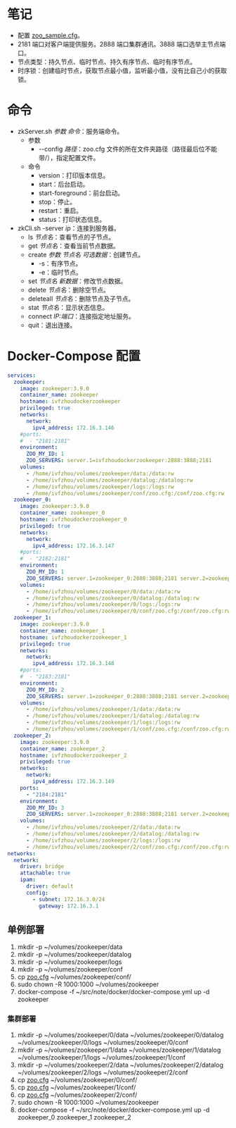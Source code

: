 # 笔记

- 配置 [zoo_sample.cfg](./zoo_sample.cfg)。
- 2181 端口对客户端提供服务。2888 端口集群通讯。3888 端口选举主节点端口。
- 节点类型：持久节点、临时节点、持久有序节点、临时有序节点。
- 时序锁：创建临时节点，获取节点最小值，监听最小值，没有比自己小的获取锁。

# 命令

- zkServer.sh *参数* *命令*：服务端命令。
  - 参数
    - --config *路径*：zoo.cfg 文件的所在文件夹路径（路径最后位不能带/），指定配置文件。
  - 命令
    - version：打印版本信息。
    - start：后台启动。
    - start-foreground：前台启动。
    - stop：停止。
    - restart：重启。
    - status：打印状态信息。
- zkCli.sh -server *ip*：连接到服务器。
    - ls *节点名*：查看节点的子节点。
    - get *节点名*：查看当前节点数据。
    - create *参数* *节点名* *可选数据*：创建节点。
      - -s：有序节点。
      - -e：临时节点。
    - set *节点名* *新数据*：修改节点数据。
    - delete *节点名*：删除空节点。
    - deleteall *节点名*：删除节点及子节点。
    - stat *节点名*：显示状态信息。
    - connect *IP:端口*：连接指定地址服务。
    - quit：退出连接。

# Docker-Compose 配置

```yaml
services:
  zookeeper:
    image: zookeeper:3.9.0
    container_name: zookeeper
    hostname: ivfzhoudockerzookeeper
    privileged: true
    networks:
      network:
        ipv4_address: 172.16.3.146
    #ports:
    #  - "2181:2181"
    environment:
      ZOO_MY_ID: 1
      ZOO_SERVERS: server.1=ivfzhoudockerzookeeper:2888:3888;2181
    volumes:
      - /home/ivfzhou/volumes/zookeeper/data:/data:rw
      - /home/ivfzhou/volumes/zookeeper/datalog:/datalog:rw
      - /home/ivfzhou/volumes/zookeeper/logs:/logs:rw
      - /home/ivfzhou/volumes/zookeeper/conf/zoo.cfg:/conf/zoo.cfg:rw
  zookeeper_0:
    image: zookeeper:3.9.0
    container_name: zookeeper_0
    hostname: ivfzhoudockerzookeeper_0
    privileged: true
    networks:
      network:
        ipv4_address: 172.16.3.147
    #ports:
    #  - "2182:2181"
    environment:
      ZOO_MY_ID: 1
      ZOO_SERVERS: server.1=zookeeper_0:2888:3888;2181 server.2=zookeeper_1:2888:3888;2181 server.3=zookeeper_2:2888:3888;2181
    volumes:
      - /home/ivfzhou/volumes/zookeeper/0/data:/data:rw
      - /home/ivfzhou/volumes/zookeeper/0/datalog:/datalog:rw
      - /home/ivfzhou/volumes/zookeeper/0/logs:/logs:rw
      - /home/ivfzhou/volumes/zookeeper/0/conf/zoo.cfg:/conf/zoo.cfg:rw
  zookeeper_1:
    image: zookeeper:3.9.0
    container_name: zookeeper_1
    hostname: ivfzhoudockerzookeeper_1
    privileged: true
    networks:
      network:
        ipv4_address: 172.16.3.148
    #ports:
    #  - "2183:2181"
    environment:
      ZOO_MY_ID: 2
      ZOO_SERVERS: server.1=zookeeper_0:2888:3888;2181 server.2=zookeeper_1:2888:3888;2181 server.3=zookeeper_2:2888:3888;2181
    volumes:
      - /home/ivfzhou/volumes/zookeeper/1/data:/data:rw
      - /home/ivfzhou/volumes/zookeeper/1/datalog:/datalog:rw
      - /home/ivfzhou/volumes/zookeeper/1/logs:/logs:rw
      - /home/ivfzhou/volumes/zookeeper/1/conf/zoo.cfg:/conf/zoo.cfg:rw
  zookeeper_2:
    image: zookeeper:3.9.0
    container_name: zookeeper_2
    hostname: ivfzhoudockerzookeeper_2
    privileged: true
    networks:
      network:
        ipv4_address: 172.16.3.149
    ports:
      - "2184:2181"
    environment:
      ZOO_MY_ID: 3
      ZOO_SERVERS: server.1=zookeeper_0:2888:3888;2181 server.2=zookeeper_1:2888:3888;2181 server.3=zookeeper_2:2888:3888;2181
    volumes:
      - /home/ivfzhou/volumes/zookeeper/2/data:/data:rw
      - /home/ivfzhou/volumes/zookeeper/2/datalog:/datalog:rw
      - /home/ivfzhou/volumes/zookeeper/2/logs:/logs:rw
      - /home/ivfzhou/volumes/zookeeper/2/conf/zoo.cfg:/conf/zoo.cfg:rw
networks:
  network:
    driver: bridge
    attachable: true
    ipam:
      driver: default
      config:
        - subnet: 172.16.3.0/24
          gateway: 172.16.3.1
```

## 单例部署

1. mkdir -p ~/volumes/zookeeper/data
1. mkdir -p ~/volumes/zookeeper/datalog
1. mkdir -p ~/volumes/zookeeper/logs
1. mkdir -p ~/volumes/zookeeper/conf
1. cp [zoo.cfg](./zoo.cfg) ~/volumes/zookeeper/conf/
1. sudo chown -R 1000:1000 ~/volumes/zookeeper
1. docker-compose -f ~/src/note/docker/docker-compose.yml up -d zookeeper

### 集群部署

1. mkdir -p ~/volumes/zookeeper/0/data ~/volumes/zookeeper/0/datalog ~/volumes/zookeeper/0/logs ~/volumes/zookeeper/0/conf
1. mkdir -p ~/volumes/zookeeper/1/data ~/volumes/zookeeper/1/datalog ~/volumes/zookeeper/1/logs ~/volumes/zookeeper/1/conf
1. mkdir -p ~/volumes/zookeeper/2/data ~/volumes/zookeeper/2/datalog ~/volumes/zookeeper/2/logs ~/volumes/zookeeper/2/conf
1. cp [zoo.cfg](./zoo.cfg) ~/volumes/zookeeper/0/conf/
1. cp [zoo.cfg](./zoo.cfg) ~/volumes/zookeeper/1/conf/
1. cp [zoo.cfg](./zoo.cfg) ~/volumes/zookeeper/2/conf/
1. sudo chown -R 1000:1000 ~/volumes/zookeeper
1. docker-compose -f ~/src/note/docker/docker-compose.yml up -d zookeeper_0 zookeeper_1 zookeeper_2
